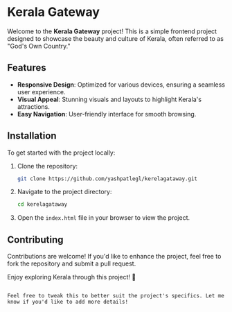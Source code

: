 
# Kerala Gateway

Welcome to the **Kerala Gateway** project! This is a simple frontend project designed to showcase the beauty and culture of Kerala, often referred to as "God's Own Country."

## Features

- **Responsive Design**: Optimized for various devices, ensuring a seamless user experience.
- **Visual Appeal**: Stunning visuals and layouts to highlight Kerala's attractions.
- **Easy Navigation**: User-friendly interface for smooth browsing.

## Installation

To get started with the project locally:

1. Clone the repository:
   ```bash
   git clone https://github.com/yashpatlegl/kerelagataway.git
   ```
2. Navigate to the project directory:
   ```bash
   cd kerelagataway
   ```
3. Open the `index.html` file in your browser to view the project.

## Contributing

Contributions are welcome! If you'd like to enhance the project, feel free to fork the repository and submit a pull request.



Enjoy exploring Kerala through this project! 🌴
```

Feel free to tweak this to better suit the project's specifics. Let me know if you'd like to add more details!